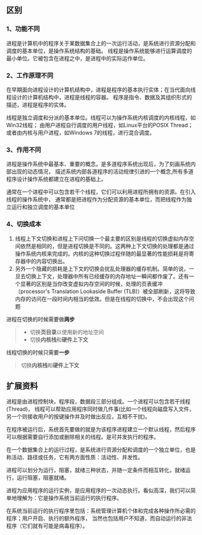 ## 区别

### 1、功能不同

进程是计算机中的程序关于某数据集合上的一次运行活动，是系统进行资源分配和调度的基本单位，是操作系统结构的基础。
线程是操作系统能够进行运算调度的最小单位。它被包含在进程之中，是进程中的实际运作单位。

### 2、工作原理不同

在早期面向进程设计的计算机结构中，进程是程序的基本执行实体；在当代面向线程设计的计算机结构中，进程是线程的容器。
程序是指令、数据及其组织形式的描述，进程是程序的实体。

线程是独立调度和分派的基本单位。线程可以为操作系统内核调度的内核线程，如Win32线程；
由用户进程自行调度的用户线程，如Linux平台的POSIX Thread；或者由内核与用户进程，如Windows 7的线程，进行混合调度。

### 3、作用不同

进程是操作系统中最基本、重要的概念。是多道程序系统出现后，为了刻画系统内部出现的动态情况，
描述系统内部各道程序的活动规律引进的一个概念,所有多道程序设计操作系统都建立在进程的基础上。

通常在一个进程中可以包含若干个线程，它们可以利用进程所拥有的资源。在引入线程的操作系统中，
通常都是把进程作为分配资源的基本单位，而把线程作为独立运行和独立调度的基本单位

### 4、切换成本

1. 线程上下文切换和进程上下问切换一个最主要的区别是线程的切换虚拟内存空间依然是相同的，但是进程切换是不同的。这两种上下文切换的处理都是通过操作系统内核来完成的。内核的这种切换过程伴随的最显著的性能损耗是将寄存器中的内容切换出。
2. 另外一个隐藏的损耗是上下文的切换会扰乱处理器的缓存机制。简单的说，一旦去切换上下文，处理器中所有已经缓存的内存地址一瞬间都作废了。还有一个显著的区别是当你改变虚拟内存空间的时候，处理的页表缓冲（processor's Translation Lookaside Buffer (TLB)）被全部刷新，这将导致内存的访问在一段时间内相当的低效。但是在线程的切换中，不会出现这个问题


进程在切换的时候需要做**两步**

> - 切换**页目录**以使用新的地址空间
> - 切换**内核栈**和**硬件上下文**

线程切换的时候只需要**一步**

> 切换**内核栈**和**硬件上下文**

## 扩展资料


进程是由进程控制块，程序段，数据段三部分组成。一个进程可以包含若干线程(Thread)，
线程可以帮助应用程序同时做几件事(比如一个线程向磁盘写入文件，另一个则接收用户的按键操作并及时做出反应，互相不干扰)。

在程序被运行后，系统首先要做的就是为该程序进程建立一个默认线程，然后程序可以根据需要自行添加或删除相关的线程。是可并发执行的程序。

在一个数据集合上的运行过程，是系统进行资源分配和调度的一个独立单位，也是称活动、路径或任务，它有两方面性质：活动性、并发性。

进程可以划分为运行，阻塞，就绪三种状态，并随一定条件而相互转化，就绪运行，运行阻塞，阻塞就绪。

进程为应用程序的运行实例，是应用程序的一次动态执行。看似高深，我们可以简单地理解为：它是操作系统当前运行的执行程序。

在系统当前运行的执行程序里包括：系统管理计算机个体和完成各种操作所必需的程序；用户开启、执行的额外程序，
当然也包括用户不知道，而自动运行的非法程序（它们就有可能是病毒程序）。

